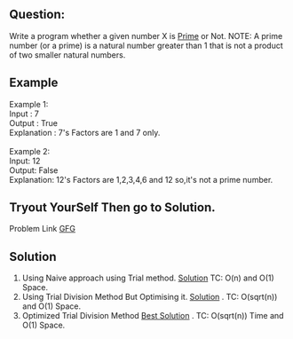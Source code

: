 ## Question:
 Write a program whether a given number X is [Prime](https://en.wikipedia.org/wiki/Prime_number) or Not.
 NOTE: A prime number (or a prime) is a natural number greater than 1 that is not a product of two smaller natural numbers.
## Example 
Example 1:
<br>
Input : 7
<br>
Output : True
<br>
Explanation : 7's Factors are 1 and 7 only.
<br>
<br>
Example 2:<br>
Input: 12 <br>
Output: False
<br>
Explanation: 12's Factors are 1,2,3,4,6 and 12 so,it's not a prime number.<br>

## Tryout YourSelf Then go to Solution.
Problem Link [GFG](https://www.geeksforgeeks.org/problems/prime-number2314/1)

## Solution 
1. Using Naive approach using Trial method. [Solution](./Naive_Approach.cpp)  TC: O(n) and O(1) Space.
2. Using Trial Division Method  But Optimising it. [Solution](./Optimised_Approach.cpp) .  TC: O(sqrt(n))  and O(1) Space.
3. Optimized Trial Division Method  [Best Solution](./Best_Approach.cpp) . TC:  O(sqrt(n)) Time and O(1) Space.
